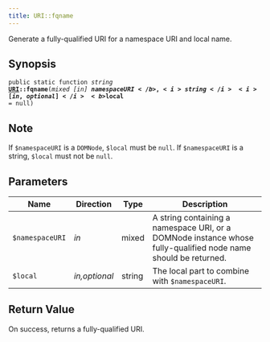 ```yaml
---
title: URI::fqname
---
```


Generate a fully-qualified URI for a namespace URI and local name.

## Synopsis

<code>public static function <i>string</i> <b><a href="URI">URI</a>::fqname</b>(<i>mixed</i> <i>[in]</i> <b>$namespaceURI</b>, <i>string</i> <i>[in,optional]</i> <b>$local</b> = null)</code>

## Note

If `$namespaceURI` is a `DOMNode`, `$local` must be `null`. If `$namespaceURI` is a string, `$local` must not be `null`.

## Parameters

<table>
  <thead>
    <tr>
      <th>Name</th>
      <th>Direction</th>
      <th>Type</th>
      <th>Description</th>
    </tr>
  </thead>
  <tbody>
    <tr>
      <td><code>$namespaceURI</code>
      <td><i>in</i></td>
      <td>mixed</td>
      <td>
A string containing a namespace URI, or
a DOMNode instance whose fully-qualified node name should be returned.
      </td>
    </tr>
    <tr>
      <td><code>$local</code>
      <td><i>in,optional</i></td>
      <td>string</td>
      <td>
The local part to combine with
<code>$namespaceURI</code>.
      </td>
    </tr>
  </tbody>
</table>

## Return Value

On success, returns a fully-qualified URI.

